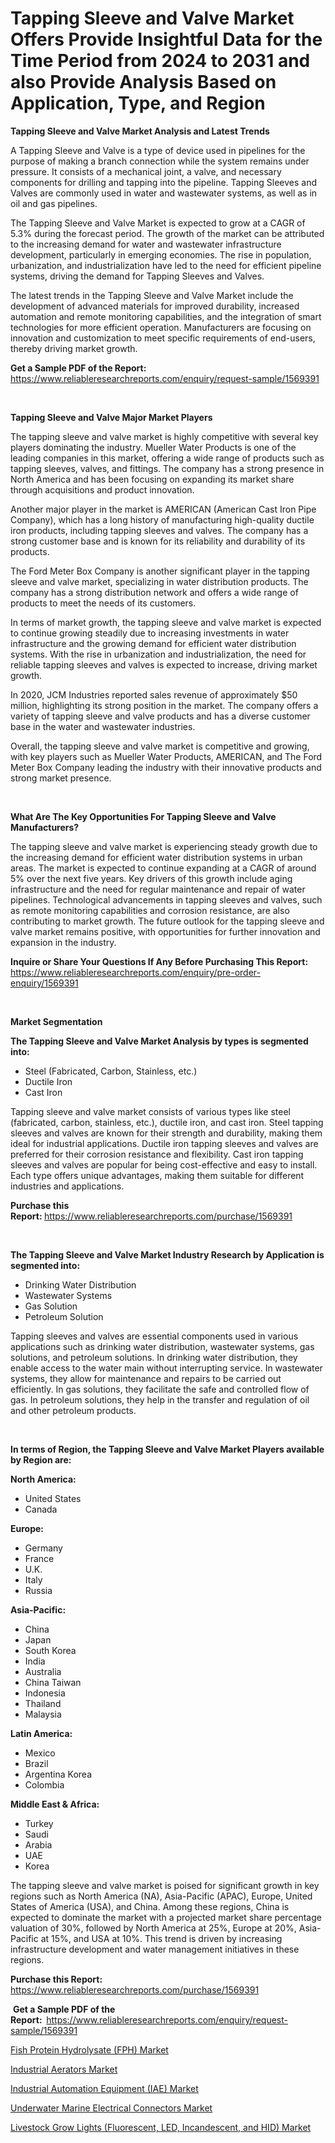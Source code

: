 <p><h1>Tapping Sleeve and Valve Market Offers Provide Insightful Data for the Time Period from 2024 to 2031 and also Provide Analysis Based on Application, Type, and Region</h1></p><p><strong>Tapping Sleeve and Valve Market Analysis and Latest Trends</strong></p>
<p><p>A Tapping Sleeve and Valve is a type of device used in pipelines for the purpose of making a branch connection while the system remains under pressure. It consists of a mechanical joint, a valve, and necessary components for drilling and tapping into the pipeline. Tapping Sleeves and Valves are commonly used in water and wastewater systems, as well as in oil and gas pipelines.</p><p>The Tapping Sleeve and Valve Market is expected to grow at a CAGR of 5.3% during the forecast period. The growth of the market can be attributed to the increasing demand for water and wastewater infrastructure development, particularly in emerging economies. The rise in population, urbanization, and industrialization have led to the need for efficient pipeline systems, driving the demand for Tapping Sleeves and Valves.</p><p>The latest trends in the Tapping Sleeve and Valve Market include the development of advanced materials for improved durability, increased automation and remote monitoring capabilities, and the integration of smart technologies for more efficient operation. Manufacturers are focusing on innovation and customization to meet specific requirements of end-users, thereby driving market growth.</p></p>
<p><strong>Get a Sample PDF of the Report:&nbsp;</strong> <a href="https://www.reliableresearchreports.com/enquiry/request-sample/1569391">https://www.reliableresearchreports.com/enquiry/request-sample/1569391</a></p>
<p>&nbsp;</p>
<p><strong>Tapping Sleeve and Valve Major Market Players</strong></p>
<p><p>The tapping sleeve and valve market is highly competitive with several key players dominating the industry. Mueller Water Products is one of the leading companies in this market, offering a wide range of products such as tapping sleeves, valves, and fittings. The company has a strong presence in North America and has been focusing on expanding its market share through acquisitions and product innovation. </p><p>Another major player in the market is AMERICAN (American Cast Iron Pipe Company), which has a long history of manufacturing high-quality ductile iron products, including tapping sleeves and valves. The company has a strong customer base and is known for its reliability and durability of its products.</p><p>The Ford Meter Box Company is another significant player in the tapping sleeve and valve market, specializing in water distribution products. The company has a strong distribution network and offers a wide range of products to meet the needs of its customers.</p><p>In terms of market growth, the tapping sleeve and valve market is expected to continue growing steadily due to increasing investments in water infrastructure and the growing demand for efficient water distribution systems. With the rise in urbanization and industrialization, the need for reliable tapping sleeves and valves is expected to increase, driving market growth.</p><p>In 2020, JCM Industries reported sales revenue of approximately $50 million, highlighting its strong position in the market. The company offers a variety of tapping sleeve and valve products and has a diverse customer base in the water and wastewater industries.</p><p>Overall, the tapping sleeve and valve market is competitive and growing, with key players such as Mueller Water Products, AMERICAN, and The Ford Meter Box Company leading the industry with their innovative products and strong market presence.</p></p>
<p>&nbsp;</p>
<p><strong>What Are The Key Opportunities For Tapping Sleeve and Valve Manufacturers?</strong></p>
<p><p>The tapping sleeve and valve market is experiencing steady growth due to the increasing demand for efficient water distribution systems in urban areas. The market is expected to continue expanding at a CAGR of around 5% over the next five years. Key drivers of this growth include aging infrastructure and the need for regular maintenance and repair of water pipelines. Technological advancements in tapping sleeves and valves, such as remote monitoring capabilities and corrosion resistance, are also contributing to market growth. The future outlook for the tapping sleeve and valve market remains positive, with opportunities for further innovation and expansion in the industry.</p></p>
<p><strong>Inquire or Share Your Questions If Any Before Purchasing This Report:</strong> <a href="https://www.reliableresearchreports.com/enquiry/pre-order-enquiry/1569391">https://www.reliableresearchreports.com/enquiry/pre-order-enquiry/1569391</a></p>
<p>&nbsp;</p>
<p><strong>Market Segmentation</strong></p>
<p><strong>The Tapping Sleeve and Valve Market Analysis by types is segmented into:</strong></p>
<p><ul><li>Steel (Fabricated, Carbon, Stainless, etc.)</li><li>Ductile Iron</li><li>Cast Iron</li></ul></p>
<p><p>Tapping sleeve and valve market consists of various types like steel (fabricated, carbon, stainless, etc.), ductile iron, and cast iron. Steel tapping sleeves and valves are known for their strength and durability, making them ideal for industrial applications. Ductile iron tapping sleeves and valves are preferred for their corrosion resistance and flexibility. Cast iron tapping sleeves and valves are popular for being cost-effective and easy to install. Each type offers unique advantages, making them suitable for different industries and applications.</p></p>
<p><strong>Purchase this Report:&nbsp;</strong><a href="https://www.reliableresearchreports.com/purchase/1569391">https://www.reliableresearchreports.com/purchase/1569391</a></p>
<p>&nbsp;</p>
<p><strong>The Tapping Sleeve and Valve Market Industry Research by Application is segmented into:</strong></p>
<p><ul><li>Drinking Water Distribution</li><li>Wastewater Systems</li><li>Gas Solution</li><li>Petroleum Solution</li></ul></p>
<p><p>Tapping sleeves and valves are essential components used in various applications such as drinking water distribution, wastewater systems, gas solutions, and petroleum solutions. In drinking water distribution, they enable access to the water main without interrupting service. In wastewater systems, they allow for maintenance and repairs to be carried out efficiently. In gas solutions, they facilitate the safe and controlled flow of gas. In petroleum solutions, they help in the transfer and regulation of oil and other petroleum products.</p></p>
<p>&nbsp;</p>
<p><strong>In terms of Region, the Tapping Sleeve and Valve Market Players available by Region are:</strong></p>
<p>
    <p> <strong> North America: </strong>
        <ul>
            <li>United States</li>
            <li>Canada</li>
        </ul>
        </p> 
    <p> <strong> Europe: </strong>
        <ul>
            <li>Germany</li>
            <li>France</li>
            <li>U.K.</li>
            <li>Italy</li>
            <li>Russia</li>
        </ul>
        </p> 
    <p> <strong> Asia-Pacific: </strong>
        <ul>
            <li>China</li>
            <li>Japan</li>
            <li>South Korea</li>
            <li>India</li>
            <li>Australia</li>
            <li>China Taiwan</li>
            <li>Indonesia</li>
            <li>Thailand</li>
            <li>Malaysia</li>
        </ul>
        </p> 
    <p> <strong> Latin America: </strong>
        <ul>
            <li>Mexico</li>
            <li>Brazil</li>
            <li>Argentina Korea</li>
            <li>Colombia</li>
        </ul>
        </p> 
    <p> <strong> Middle East & Africa: </strong>
        <ul>
            <li>Turkey</li>
            <li>Saudi</li>
            <li>Arabia</li>
            <li>UAE</li>
            <li>Korea</li>
        </ul>
    </p>
    </p>
<p><p>The tapping sleeve and valve market is poised for significant growth in key regions such as North America (NA), Asia-Pacific (APAC), Europe, United States of America (USA), and China. Among these regions, China is expected to dominate the market with a projected market share percentage valuation of 30%, followed by North America at 25%, Europe at 20%, Asia-Pacific at 15%, and USA at 10%. This trend is driven by increasing infrastructure development and water management initiatives in these regions.</p></p>
<p><strong>Purchase this Report: </strong><a href="https://www.reliableresearchreports.com/purchase/1569391">https://www.reliableresearchreports.com/purchase/1569391</a></p>
<p>&nbsp;<strong>Get a Sample PDF of the Report:&nbsp;&nbsp;</strong><a href="https://www.reliableresearchreports.com/enquiry/request-sample/1569391">https://www.reliableresearchreports.com/enquiry/request-sample/1569391</a></p>
<p><strong></strong></p>
<p><p><a href="https://github.com/juniordelafrance/Market-Research-Report-List-2/blob/main/fish-protein-hydrolysate-fph-market.md">Fish Protein Hydrolysate (FPH) Market</a></p><p><a href="https://github.com/ruddyyedelwadw/Market-Research-Report-List-1/blob/main/industrial-aerators-market.md">Industrial Aerators Market</a></p><p><a href="https://github.com/FassouRP/Market-Research-Report-List-3/blob/main/industrial-automation-equipment-iae-market.md">Industrial Automation Equipment (IAE) Market</a></p><p><a href="https://github.com/jaidynmorantestelletmjzya/Market-Research-Report-List-1/blob/main/underwater-marine-electrical-connectors-market.md">Underwater Marine Electrical Connectors Market</a></p><p><a href="https://github.com/rahu1506/Market-Research-Report-List-3/blob/main/livestock-grow-lights-fluorescent-led-incandescent-and-hid-market.md">Livestock Grow Lights (Fluorescent, LED, Incandescent, and HID) Market</a></p></p>